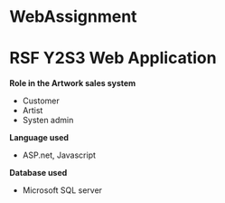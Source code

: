 # WebAssignment
<h1> RSF Y2S3 Web Application </h1>

<strong>Role in the Artwork sales system</strong>
* Customer
* Artist
* Systen admin

<strong>Language used</strong>
* ASP.net, Javascript

<strong>Database used</strong>
* Microsoft SQL server
